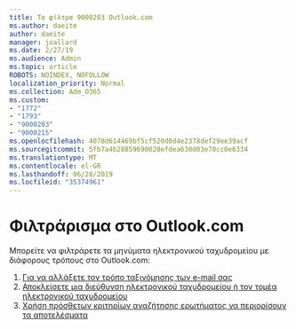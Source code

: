 ```yaml
---
title: Τα φίλτρα 9000203 Outlook.com
ms.author: daeite
author: daeite
manager: joallard
ms.date: 2/27/19
ms.audience: Admin
ms.topic: article
ROBOTS: NOINDEX, NOFOLLOW
localization_priority: Normal
ms.collection: Adm_O365
ms.custom:
- "1772"
- "1793"
- "9000203"
- "9000215"
ms.openlocfilehash: 4078d614469bf5cf520d0d4e2378def29ee39acf
ms.sourcegitcommit: 5fb7a4b28859690020efdea630d03e70cc0e6334
ms.translationtype: MT
ms.contentlocale: el-GR
ms.lasthandoff: 06/28/2019
ms.locfileid: "35374961"
---
```

# <a name="filtering-in-outlookcom"></a>Φιλτράρισμα στο Outlook.com

Μπορείτε να φιλτράρετε τα μηνύματα ηλεκτρονικού ταχυδρομείου με διάφορους τρόπους στο Outlook.com:

1. [Για να αλλάξετε τον τρόπο ταξινόμησης των e-mail σας](https://support.office.com/article/e650ae23-b558-4fbf-bdd1-73268f6852b7)
2. [Αποκλείσετε μια διεύθυνση ηλεκτρονικού ταχυδρομείου ή τον τομέα ηλεκτρονικού ταχυδρομείου](https://support.office.com/article/afba1c94-77bb-4f50-8b85-057cf52f4d5e)
3. [Χρήση πρόσθετων κριτηρίων αναζήτησης ερωτήματος να περιορίσουν τα αποτελέσματα](https://support.office.com/article/88108edf-028e-4306-b87e-7400bbb40aa7)